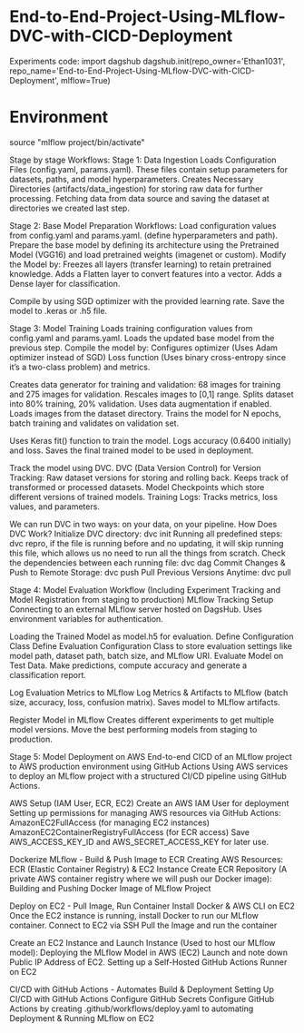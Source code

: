 # End-to-End-Project-Using-MLflow-DVC-with-CICD-Deployment

Experiments code:
import dagshub
dagshub.init(repo_owner='Ethan1031', repo_name='End-to-End-Project-Using-MLflow-DVC-with-CICD-Deployment', mlflow=True)


# Environment

source "mlflow project/bin/activate"

Stage by stage Workflows: 
Stage 1: Data Ingestion
Loads Configuration Files (config.yaml, params.yaml). These files contain setup parameters for datasets, paths, and model hyperparameters.
Creates Necessary Directories (artifacts/data_ingestion) for storing raw data for further processing.
Fetching data from data source and saving the dataset at directories we created last step. 

Stage 2: Base Model Preparation Workflows: 
Load configuration values from config.yaml and params.yaml. (define hyperparameters and path).
Prepare the base model by defining its architecture using the Pretrained Model (VGG16) and load pretrained weights (imagenet or custom).
Modify the Model by:
Freezes all layers (transfer learning) to retain pretrained knowledge.
Adds a Flatten layer to convert features into a vector.
Adds a Dense layer for classification.

Compile by using SGD optimizer with the provided learning rate.
Save the model to .keras or .h5 file. 

Stage 3: Model Training
Loads training configuration values from config.yaml and params.yaml.
Loads the updated base model from the previous step.
Compile the model by:
Configures optimizer (Uses Adam optimizer instead of SGD)
Loss function (Uses binary cross-entropy since it’s a two-class problem) and metrics.

Creates data generator for training and validation: 
68 images for training and 275 images for validation.
Rescales images to [0,1] range.
Splits dataset into 80% training, 20% validation.
Uses data augmentation if enabled.
Loads images from the dataset directory.
Trains the model for N epochs, batch training and validates on validation set. 

Uses Keras fit() function to train the model.
Logs accuracy (0.6400 initially) and loss.
Saves the final trained model to be used in deployment.

Track the model using DVC. 
DVC (Data Version Control) for Version Tracking:
Raw dataset versions for storing and rolling back.
Keeps track of transformed or processed datasets.
Model Checkpoints which store different versions of trained models.
Training Logs: Tracks metrics, loss values, and parameters.

We can run DVC in two ways: on your data, on your pipeline. 
How Does DVC Work?
Initialize DVC directory: dvc init
Running all predefined steps: dvc repro, if the file is running before and no updating, it will skip running this file, which allows us no need to run all the things from scratch. 
Check the dependencies between each running file: dvc dag
Commit Changes & Push to Remote Storage: dvc push 
Pull Previous Versions Anytime: dvc pull


Stage 4: Model Evaluation Workflow (Including Experiment Tracking and Model Registration from staging to production)
MLflow Tracking Setup
Connecting to an external MLflow server hosted on DagsHub.
Uses environment variables for authentication.

Loading the Trained Model as model.h5 for evaluation. 
Define Configuration Class
Define Evaluation Configuration Class to store evaluation settings like model path, dataset path, batch size, and MLflow URI.
Evaluate Model on Test Data. 
Make predictions, compute accuracy and generate a classification report.

Log Evaluation Metrics to MLflow
Log Metrics & Artifacts to MLflow (batch size, accuracy, loss, confusion matrix).
Saves model to MLflow artifacts.

Register Model in MLflow
Creates different experiments to get multiple model versions.
Move the best performing models from staging to production.


Stage 5: Model Deployment on AWS
End-to-end CICD of an MLflow project to AWS production environment using GitHub Actions
Using AWS services to deploy an MLflow project with a structured CI/CD pipeline using GitHub Actions. 

AWS Setup (IAM User, ECR, EC2)
Create an AWS IAM User for deployment
Setting up permissions for managing AWS resources via GitHub Actions:
AmazonEC2FullAccess (for managing EC2 instances)
AmazonEC2ContainerRegistryFullAccess (for ECR access)
Save AWS_ACCESS_KEY_ID and AWS_SECRET_ACCESS_KEY for later use.

Dockerize MLflow - Build & Push Image to ECR
Creating AWS Resources: ECR (Elastic Container Registry) & EC2 Instance
Create ECR Repository (A private AWS container registry where we will push our Docker image): Building and Pushing Docker Image of MLflow Project

Deploy on EC2 - Pull Image, Run Container
Install Docker & AWS CLI on EC2
Once the EC2 instance is running, install Docker to run our MLflow container.
Connect to EC2 via SSH
Pull the Image and run the container

Create an EC2 Instance and Launch Instance (Used to host our MLflow model): Deploying the MLflow Model in AWS (EC2)
Launch and note down Public IP Address of EC2.
Setting up a Self-Hosted GitHub Actions Runner on EC2


CI/CD with GitHub Actions - Automates Build & Deployment
Setting Up CI/CD with GitHub Actions
Configure GitHub Secrets
Configure GitHub Actions by creating .github/workflows/deploy.yaml to automating Deployment & Running MLflow on EC2

